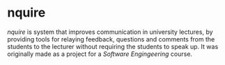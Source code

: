 # nquire

*nquire* is system that improves communication in university lectures, by providing tools for relaying feedback, questions and comments from the students to the lecturer without requiring the students to speak up. It was originally made as a project for a *Software Engingeering* course.
